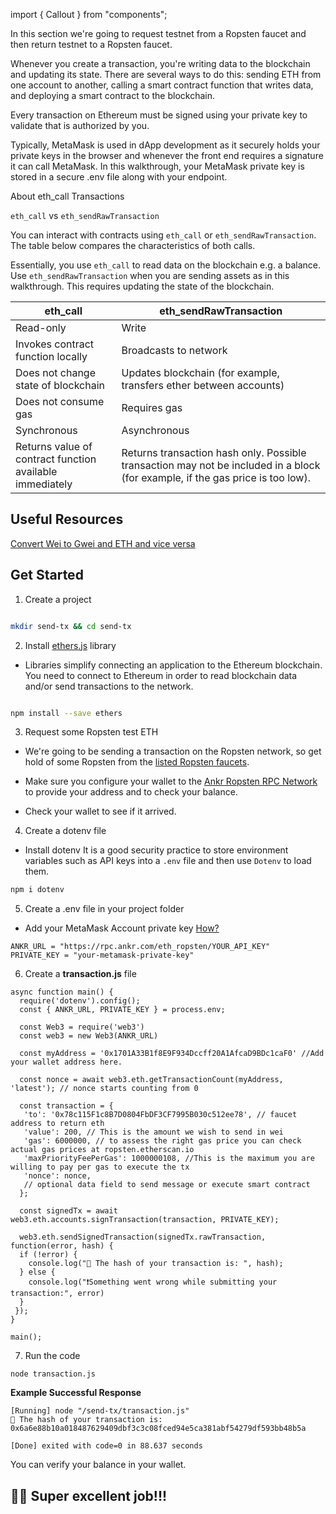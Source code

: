 import { Callout } from "components";

In this section we're going to request testnet from a Ropsten faucet and then return testnet to a Ropsten faucet.  

Whenever you create a transaction, you're writing data to the blockchain and updating its state. There are several ways to do this: sending ETH from one account to another, calling a smart contract function that writes data, and deploying a smart contract to the blockchain.

Every transaction on Ethereum must be signed using your private key to validate that is authorized by you.

Typically, MetaMask is used in dApp development as it securely holds your private keys in the browser and whenever the front end requires a signature it can call MetaMask. In this walkthrough, your MetaMask private key is stored in a secure .env file along with your endpoint. 

<Callout type="warning" emoji="❗">
About eth_call Transactions

`eth_call` vs `eth_sendRawTransaction`

You can interact with contracts using `eth_call` or `eth_sendRawTransaction`. The table below compares the characteristics of both calls. 

Essentially, you use `eth_call` to read data on the blockchain e.g. a balance. Use `eth_sendRawTransaction` when you are sending assets as in this walkthrough. This requires updating the state of the blockchain.

eth_call |	eth_sendRawTransaction
--------|-------------
Read-only |	Write
Invokes contract function locally |	Broadcasts to network
Does not change state of blockchain	| Updates blockchain (for example, transfers ether between accounts)
Does not consume gas |	Requires gas
Synchronous |	Asynchronous
Returns value of contract function available immediately |	Returns transaction hash only. Possible transaction may not be included in a block (for example, if the gas price is too low).
</Callout>

## Useful Resources

[Convert Wei to Gwei and ETH and vice versa](https://eth-converter.com/)

## Get Started

1) Create a project

```bash

mkdir send-tx && cd send-tx

```

2) Install [ethers.js](https://docs.ethers.io/v5/) library

 * Libraries simplify connecting an application to the Ethereum blockchain. You need to connect to Ethereum in order to read blockchain data and/or send transactions to the network.

```bash

npm install --save ethers

```

3) Request some Ropsten test ETH

* We're going to be sending a transaction on the Ropsten network, so get hold of some Ropsten from the [listed Ropsten faucets](/build/chains/ethereum/how-to/connect-metamask/#ropsten-and-faucets). 

* Make sure you configure your wallet to the [Ankr Ropsten RPC Network](/build/chains/ethereum/how-to/connect-metamask/#how-to-add-ankr-ropsten-rpc-to-your-wallet) to provide your address and to check your balance.  

* Check your wallet to see if it arrived. 


4) Create a dotenv file

* Install dotenv
    It is a good security practice to store environment variables such as API keys into a `.env` file and then use `Dotenv` to load them. 

```bash
npm i dotenv
```

5) Create a .env file in your project folder

* Add your MetaMask Account private key [How?](https://metamask.zendesk.com/hc/en-us/articles/360015289632-How-to-Export-an-Account-Private-Key)

```
ANKR_URL = "https://rpc.ankr.com/eth_ropsten/YOUR_API_KEY"
PRIVATE_KEY = "your-metamask-private-key"
```

6) Create a **transaction.js** file

```
async function main() {
  require('dotenv').config();
  const { ANKR_URL, PRIVATE_KEY } = process.env;

  const Web3 = require('web3')
  const web3 = new Web3(ANKR_URL)
 
  const myAddress = '0x1701A33B1f8E9F934Dccff20A1AfcaD9BDc1caF0' //Add your wallet address here.
 
  const nonce = await web3.eth.getTransactionCount(myAddress, 'latest'); // nonce starts counting from 0

  const transaction = {
   'to': '0x78c115F1c8B7D0804FbDF3CF7995B030c512ee78', // faucet address to return eth
   'value': 200, // This is the amount we wish to send in wei
   'gas': 6000000, // to assess the right gas price you can check actual gas prices at ropsten.etherscan.io
   'maxPriorityFeePerGas': 1000000108, //This is the maximum you are willing to pay per gas to execute the tx
   'nonce': nonce,
   // optional data field to send message or execute smart contract
  };
 
  const signedTx = await web3.eth.accounts.signTransaction(transaction, PRIVATE_KEY);
  
  web3.eth.sendSignedTransaction(signedTx.rawTransaction, function(error, hash) {
  if (!error) {
    console.log("🎉 The hash of your transaction is: ", hash);
  } else {
    console.log("❗Something went wrong while submitting your transaction:", error)
  }
 });
}

main();
```

7) Run the code 

```
node transaction.js
```

**Example Successful Response**

```
[Running] node "/send-tx/transaction.js"
🎉 The hash of your transaction is:  0x6a6e88b10a018487629409dbf3c3c08fced94e5ca381abf54279df593bb48b5a

[Done] exited with code=0 in 88.637 seconds
```

You can verify your balance in your wallet. 

<Callout> 

## 🙌🏽 Super excellent job!!!

</Callout>



